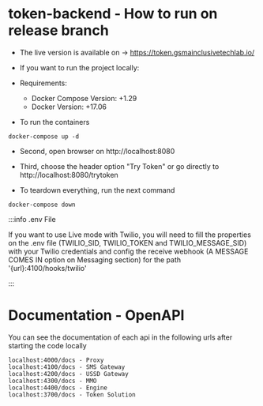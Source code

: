 # token-backend - How to run on release branch

- The live version is available on -> https://token.gsmainclusivetechlab.io/

- If you want to run the project locally:

- Requirements:

  - Docker Compose Version: +1.29
  - Docker Version: +17.06

- To run the containers

```
docker-compose up -d 
```

- Second, open browser on http://localhost:8080

- Third, choose the header option "Try Token" or go directly to http://localhost:8080/trytoken

- To teardown everything, run the next command

```
docker-compose down
```

:::info .env File

If you want to use Live mode with Twilio, you will need to fill the properties on the .env file (TWILIO_SID, TWILIO_TOKEN and TWILIO_MESSAGE_SID) with your Twilio credentials and config the receive webhook (A MESSAGE COMES IN option on Messaging section) for the path '{url}:4100/hooks/twilio'

:::

# Documentation - OpenAPI

You can see the documentation of each api in the following urls after starting the code locally

```
localhost:4000/docs - Proxy
localhost:4100/docs - SMS Gateway
localhost:4200/docs - USSD Gateway
localhost:4300/docs - MMO
localhost:4400/docs - Engine
localhost:3700/docs - Token Solution
```